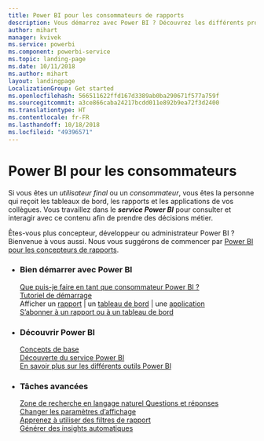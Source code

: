 ```yaml
---
title: Power BI pour les consommateurs de rapports
description: Vous démarrez avec Power BI ? Découvrez les différents produits et services qui composent Power BI et comment les utiliser.
author: mihart
manager: kvivek
ms.service: powerbi
ms.component: powerbi-service
ms.topic: landing-page
ms.date: 10/11/2018
ms.author: mihart
layout: landingpage
LocalizationGroup: Get started
ms.openlocfilehash: 566511622ffd167d3389ab0ba290671f577a759f
ms.sourcegitcommit: a3ce866caba24217bcdd011e892b9ea72f3d2400
ms.translationtype: HT
ms.contentlocale: fr-FR
ms.lasthandoff: 10/18/2018
ms.locfileid: "49396571"
---
```

# <a name="power-bi-for-consumers"></a>Power BI pour les consommateurs
Si vous êtes un *utilisateur final* ou un *consommateur*, vous êtes la personne qui reçoit les tableaux de bord, les rapports et les applications de vos collègues. Vous travaillez dans le ***service Power BI*** pour consulter et interagir avec ce contenu afin de prendre des décisions métier.

Êtes-vous plus concepteur, développeur ou administrateur Power BI ? Bienvenue à vous aussi. Nous vous suggérons de commencer par [Power BI pour les concepteurs de rapports](../power-bi-creator-landing.md).

<ul class="panelContent cardsF"> 
              <li> 
                             <div class="cardSize"> 
                                           <div class="cardPadding"> 
                                                          <div class="card"> 
                                                                        <div class="cardText"> 
                                                                                      <h3>Bien démarrer avec Power BI</h3> 
                                                                                      <p></p>
                                                                                            <a href="end-user-consumer.md">Que puis-je faire en tant que consommateur Power BI ?</a><br/> 
                                                                                            <a href="../service-get-started.md">Tutoriel de démarrage</a><br/>
Afficher un <a href="end-user-report-open.md">rapport</a> | un <a href="end-user-dashboard-open.md">tableau de bord</a> | une <a href="end-user-apps.md">application</a><br/> 
                                                                                            <!--<a href="end-user-collaborate.md">Collaborate</a><br/> -->
                                                                                            <a href="end-user-subscribe.md">S’abonner à un rapport ou à un tableau de bord</a><br/> 
                                                                        </div> 
                                                          </div> 
                                           </div> 
                             </div> 
              </li>
              <li> 
                             <div class="cardSize"> 
                                           <div class="cardPadding"> 
                                                          <div class="card"> 
                                                                        <div class="cardText"> 
                                                                                      <h3>Découvrir Power BI</h3> 
                                                                                      <p></p>
                                                                                            <a href="end-user-basic-concepts.md">Concepts de base</a><br/>
                                                                                            <a href="end-user-experience.md">Découverte du service Power BI</a><br/> 
                                                                                            <a href="../power-bi-overview.md">En savoir plus sur les différents outils Power BI</a><br/> 
                                                                                            <!--<a href="end-user-faq.md">FAQ: Frequently Asked Questions</a> -->
                                                                        </div> 
                                                          </div> 
                                           </div> 
                             </div> 
              </li>
              <li> 
                             <div class="cardSize"> 
                                           <div class="cardPadding"> 
                                                          <div class="card"> 
                                                                        <div class="cardText"> 
                                                                                      <h3>Tâches avancées</h3> 
                                                                                      <p></p>
                                                                                            <a href="end-user-q-and-a.md">Zone de recherche en langage naturel Questions et réponses</a><br/> 
                                                                                            <a href="end-user-focus.md">Changer les paramètres d’affichage</a><br/> 
                                                                                            <a href="end-user-report-filter.md">Apprenez à utiliser des filtres de rapport</a><br> 
                                                                                            <a href="end-user-insights.md">Générer des insights automatiques</a><br/> 
                                                                        </div> 
                                                          </div> 
                                           </div> 
                             </div> 
              </li>
</ul>


